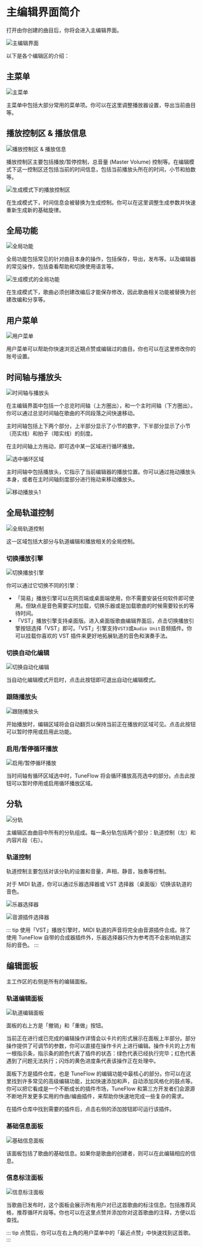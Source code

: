 # 主编辑界面简介

打开由你创建的曲目后，你将会进入主编辑界面。

![主编辑界面](./images/main_editing_area.png)

以下是各个编辑区的介绍：

## 主菜单

![主菜单](./images/main_menu.png)

主菜单中包括大部分常用的菜单项。你可以在这里调整播放器设置，导出当前曲目等。

## 播放控制区 & 播放信息

![播放控制区 & 播放信息](./images/main_transport_volume_controls_timing.png)

播放控制区主要包括播放/暂停控制，总音量 (Master Volume) 控制等。在编辑模式下这一控制区还包括当前的时间信息，包括当前播放头所在的时间，小节和拍数等。

![生成模式下的播放控制区](./images/main_transport_controls_generate.png)

在生成模式下，时间信息会被替换为生成控制。你可以在这里调整生成参数并快速重新生成新的基础旋律。

## 全局功能

![全局功能](./images/global_actions.png)

全局功能包括常见的针对曲目本身的操作，包括保存，导出，发布等。以及编辑器的常见操作，包括查看帮助和切换使用语言等。

![生成模式的全局功能](./images/global_actions_generate.png)

在生成模式下，歌曲必须创建改编后才能保存修改，因此歌曲相关功能被替换为创建改编和分享等。

## 用户菜单

![用户菜单](./images/user_menu.png)

用户菜单可以帮助你快速浏览近期点赞或编辑过的曲目。你也可以在这里修改你的账号设置。

## 时间轴与播放头

![时间轴与播放头](./images/timeline_playhead.png)

在主编辑界面中包括一个总览时间轴（上方圈出），和一个主时间轴（下方圈出）。你可以通过总览时间轴在歌曲的不同段落之间快速移动。

主时间轴包括上下两个部分，上半部分显示了小节的数字，下半部分显示了小节（亮实线）和拍子（暗实线）的刻度。

在主时间轴上方拖动，即可选中某一区域进行循环播放。

![选中循环区域](./images/select_highlight.gif)

主时间轴中包括播放头，它指示了当前编辑器的播放位置。你可以通过拖动播放头本身，或者在主时间轴刻度部分进行拖动来移动播放头。

![移动播放头1](./images/move_playhead.gif)

## 全局轨道控制

![全局轨道控制](./images/global_track_controls.png)

这一区域包括大部分与轨道编辑和播放相关的全局控制。

### 切换播放引擎

![切换播放引擎](./images/switch_playback_engine.png)

你可以通过它切换不同的引擎：

- 「简易」播放引擎可以在网页端或桌面端使用，你不需要安装任何软件即可使用。但缺点是音色需要实时加载，切换乐器或是加载歌曲的时候需要较长的等待时间。
- 「VST」播放引擎支持桌面版。进入桌面版歌曲编辑界面后，点击切换播放引擎按钮选择「VST」即可。「VST」引擎支持`VST3`或`Audio Unit`音频插件。你可以挂载你喜欢的 VST 插件来更好地拓展轨道的音色和演奏手法。

### 切换自动化编辑

![切换自动化编辑](./images/toggle_automation_button.png)

当自动化编辑模式开启时，点击此按钮即可退出自动化编辑模式。

### 跟随播放头

![跟随播放头](./images/catch_playhead_button.png)

开始播放时，编辑区域将会自动翻页以保持当前正在播放的区域可见。点击此按钮可以暂时停用或启用此功能。

### 启用/暂停循环播放

![启用/暂停循环播放](./images/toggle_cycle_button.png)

当时间轴有循环区域选中时，TuneFlow 将会循环播放高亮选中的部分。点击此按钮可以暂时停用或启用循环播放区域。

## 分轨

![分轨](./images/track.png)

主编辑区由曲目中所有的分轨组成。每一条分轨包括两个部分：轨道控制（左）和内容片段（右）。

### 轨道控制

轨道控制主要包括对该分轨的设置和音量，声相，静音，独奏等控制。

对于 MIDI 轨道，你可以通过乐器选择器或 VST 选择器（桌面版）切换该轨道的音色。

![乐器选择器](./images/instrument_selector.png)

![音源插件选择器](./images/sampler_selector.png)

<!-- prettier-ignore-start -->
::: tip
使用「VST」播放引擎时，MIDI 轨道的声音将完全由音源插件合成。除了使用 TuneFlow 自带的合成器插件外，乐器选择器只作为参考而不会影响轨道实际的音色。
:::
<!-- prettier-ignore-end -->

## 编辑面板

主工作区的右侧是所有的编辑面板。

### 轨道编辑面板

![轨道编辑面板](./images/track_editing_panel.png)

面板的右上方是「撤销」和「重做」按钮。

当前正在进行或已完成的编辑操作详情会以卡片的形式展示在面板上半部分。部分操作提供了可调节的参数，你可以直接在操作卡片上进行编辑。操作卡片的上方有一根指示条，指示条的颜色代表了插件的状态：绿色代表已经执行完毕；红色代表遇到了问题无法执行；闪烁的黄色进度条代表该操作正在处理中。

面板下方是插件仓库，也是 TuneFlow 的编辑功能中最核心的部分。你可以在这里找到许多常见的高级编辑功能，比如快速添加和声，自动添加风格化的鼓点等。你可以把它看成是一个不断成长的插件市场，TuneFlow 和第三方开发者们会源源不断地开发更多实用的作曲/编曲插件，来帮助你快速地完成一些复杂的需求。

在插件仓库中找到需要的插件后，点击右侧的添加按钮即可运行该插件。

### 基础信息面板

![基础信息面板](./images/basic_info_panel.png)

该面板包括了歌曲的基础信息。如果你是歌曲的创建者，则可以在此编辑相应的信息。

### 信息标注面板

![信息标注面板](./images/annotation_panel.png)

当歌曲已发布时，这个面板会展示所有用户对已这首歌曲的标注信息。包括推荐风格，推荐循环片段等。你也可以在这里点赞并添加你对这首歌曲的注释，方便以后查找。

<!-- prettier-ignore-start -->
::: tip
点赞后，你可以在右上角的用户菜单中的「最近点赞」中快速找到这首歌。
:::
<!-- prettier-ignore-end -->
